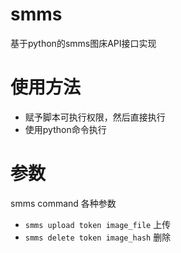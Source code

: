 # smms
基于python的smms图床API接口实现

# 使用方法
- 赋予脚本可执行权限，然后直接执行
- 使用python命令执行

# 参数
smms command 各种参数

- `smms upload token image_file` 上传
- `smms delete token image_hash` 删除

